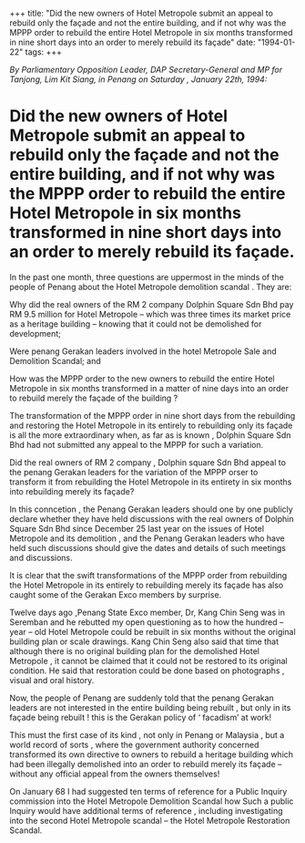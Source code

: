 +++ 
title: "Did the new owners of Hotel Metropole submit an appeal to rebuild only the façade and not the entire building, and if not why was the MPPP order to rebuild the entire Hotel Metropole in six months transformed in nine short days into an order to merely rebuild its façade"
date: "1994-01-22"
tags:
+++

_By Parliamentary Opposition Leader, DAP Secretary-General and MP for Tanjong, Lim Kit Siang, in Penang   on Saturday , January  22th, 1994:_

# Did the new owners of Hotel Metropole submit an appeal to rebuild only the façade and not the entire building, and if not why was the MPPP order to rebuild the entire Hotel Metropole in six months transformed in nine short days into an order to merely rebuild its façade.

In the past one month, three questions are uppermost in the minds of the people of Penang about the Hotel Metropole demolition scandal . They are:</u>

Why did the real owners of the RM 2 company Dolphin Square Sdn Bhd pay RM 9.5 million for Hotel Metropole – which was three times its market price as a heritage building – knowing that it could not be demolished for development;

Were penang Gerakan leaders involved in the hotel Metropole Sale and Demolition Scandal; and

How was the MPPP order to the new owners to rebuild the entire Hotel Metropole in six months transformed in a matter of nine days into an order to rebuild merely the façade of the building ?

The transformation of the MPPP order in nine short days from the rebuilding and restoring the Hotel Metropole in its entirely to rebuilding only its façade is all the more extraordinary when, as far as is known , Dolphin Square Sdn Bhd had not submitted any appeal to the MPPP for such a variation.

Did the real owners of RM 2 company , Dolphin square Sdn Bhd appeal to the penang Gerakan leaders for the variation of the MPPP orser to transform it from rebuilding the Hotel Metropole in its entirety in six months into rebuilding merely its façade?

In this conncetion , the Penang Gerakan leaders should one by one publicly declare whether they have held discussions with the real owners of Dolphin Square Sdn Bhd since December 25 last year on the issues of Hotel Metropole and its demolition , and the Penang Gerakan leaders who have held such discussions should give the dates and details of such meetings and discussions.

It is clear that the swift transformations of the MPPP order from rebuilding the Hotel Metropole in its entirely to rebuilding merely its façade has also caught some of the Gerakan Exco members by surprise.

Twelve days ago ,Penang State Exco member, Dr, Kang Chin Seng was in Seremban and he rebutted my open questioning  as to how the hundred – year – old Hotel Metropole could be rebuilt in six months without the original building plan or scale drawings.
Kang Chin Seng also said that time that although there is no original building plan for the demolished Hotel Metropole , it cannot be claimed that it could not be restored to its original condition. He said that restoration could be done based on photographs , visual and oral history.

Now, the people of Penang are suddenly told that the penang Gerakan leaders are not interested in the entire building being rebuilt , but only in its façade being rebuilt ! this is the Gerakan policy of ‘ facadism’ at work!

This must the first case of its kind , not only in Penang or Malaysia , but a world record of sorts , where the government authority concerned transformed its own directive to owners to rebuild a heritage building which had been illegally demolished into an order to rebuild merely its façade – without any official appeal from the owners themselves!

On January 68 I had suggested  ten terms of reference for a Public Inquiry commission into the Hotel Metropole Demolition Scandal how Such a public Inquiry would have additional terms of reference , including investigating into the second Hotel Metropole scandal – the Hotel  Metropole Restoration Scandal.
 
